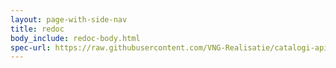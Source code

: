 ```yaml
---
layout: page-with-side-nav
title: redoc
body_include: redoc-body.html
spec-url: https://raw.githubusercontent.com/VNG-Realisatie/catalogi-api/1.0.0/src/openapi.yaml
---
```

<redoc spec-url='{{ page.spec-url}}'></redoc>
